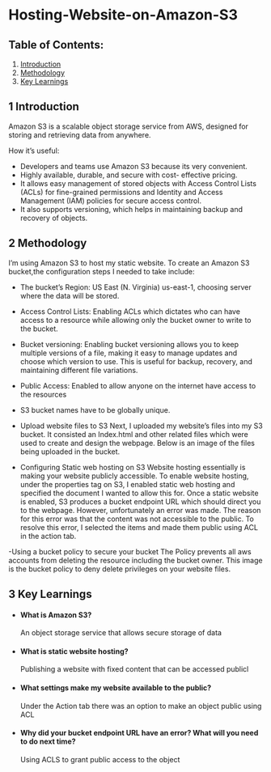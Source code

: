 # Hosting-Website-on-Amazon-S3

## Table of Contents:
1. [Introduction](#1_Introduction) </br>
2. [Methodology](#2_Methodology) </br>
3. [Key Learnings](#3_Key_Learnings) </br>
     


## <a name="1_Introduction"></a> 1 Introduction

Amazon S3 is a scalable object storage service from AWS, designed for storing and retrieving data from anywhere.


How it’s useful:
- Developers and teams use Amazon S3 because its very convenient. 
- Highly available, durable, and secure with cost- effective pricing.
- It allows easy management of stored objects with Access Control Lists (ACLs) for fine-grained permissions and Identity and Access Management (IAM) policies for secure access control.
- It also supports versioning, which helps in maintaining backup and recovery of objects.

## <a name="2_Methodology"></a> 2 Methodology

I’m using Amazon S3 to host my static website. To create an Amazon S3 bucket,the configuration steps I needed to take include:
- The bucket’s Region: US East (N. Virginia) us-east-1, choosing server where the data will be stored.
- Access Control Lists: Enabling ACLs which dictates who can have access to a resource while allowing only the bucket owner to write to the bucket.
- Bucket versioning: Enabling bucket versioning allows you to keep multiple versions of a file, making it easy to manage updates and choose which version to use. This is useful for backup, recovery, and maintaining different file variations.
- Public Access: Enabled to allow anyone on the internet have access to the resources
  
- S3 bucket names have to be globally unique.

- Upload website files to S3
Next, I uploaded my website’s files into my S3 bucket.
It consisted an Index.html and other related files which were used to create and design the webpage. Below is an image of the files being uploaded in the bucket.

- Configuring Static web hosting on S3
Website hosting essentially is making your website publicly accessible.
To enable website hosting, under the properties tag on S3, I enabled static web hosting and specified the document I wanted to allow this for.
Once a static website is enabled, S3 produces a bucket endpoint URL which should direct you to the webpage.
However, unfortunately an error was made. The reason for this error was that the content was not accessible to the public. To resolve this error, I selected the items and made them public using ACL in the action tab.

-Using a bucket policy to secure your bucket
The Policy prevents all aws accounts from deleting the resource including the bucket owner.
This image is the bucket policy to deny delete privileges on your website files.

## <a name="3_Key_Learnings"></a> 3 Key Learnings
- #### What is Amazon S3?
  An object storage service that allows secure storage of data
- #### What is static website hosting?
  Publishing a website with fixed content that can be accessed publicl
- #### What settings make my website available to the public?
  Under the Action tab there was an option to make an object public using ACL
- #### Why did your bucket endpoint URL have an error? What will you need to do next time?
  Using ACLS to grant public access to the object
